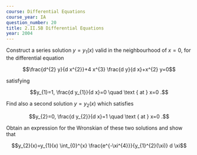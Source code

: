 ```yaml
---
course: Differential Equations
course_year: IA
question_number: 20
title: 2.II.5B Differential Equations
year: 2004
---
```



Construct a series solution $y=y_{1}(x)$ valid in the neighbourhood of $x=0$, for the differential equation

$$\frac{d^{2} y}{d x^{2}}+4 x^{3} \frac{d y}{d x}+x^{2} y=0$$

satisfying

$$y_{1}=1, \frac{d y_{1}}{d x}=0 \quad \text { at } x=0 .$$

Find also a second solution $y=y_{2}(x)$ which satisfies

$$y_{2}=0, \frac{d y_{2}}{d x}=1 \quad \text { at } x=0 .$$

Obtain an expression for the Wronskian of these two solutions and show that

$$y_{2}(x)=y_{1}(x) \int_{0}^{x} \frac{e^{-\xi^{4}}}{y_{1}^{2}(\xi)} d \xi$$
